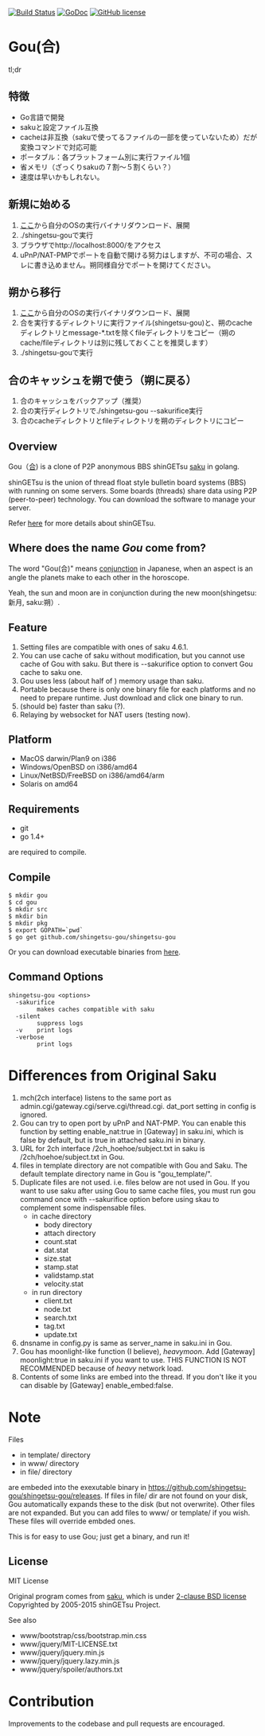 [![Build Status](https://travis-ci.org/shingetsu-gou/shingetsu-gou.svg?branch=master)](https://travis-ci.org/shingetsu-gou/shingetsu-gou)
[![GoDoc](https://godoc.org/github.com/shingetsu-gou/shingetsu-gou?status.svg)](https://godoc.org/github.com/shingetsu-gou/shingetsu-gou)
[![GitHub license](https://img.shields.io/badge/license-MIT-blue.svg)](https://raw.githubusercontent.com/shingetsu-gou/shingetsu-gou/master/LICENSE)


# Gou(合) 

tl;dr

## 特徴
* Go言語で開発
* sakuと設定ファイル互換
* cacheは非互換（sakuで使ってるファイルの一部を使っていないため）だが変換コマンドで対応可能
* ポータブル：各プラットフォーム別に実行ファイル1個
* 省メモリ（ざっくりsakuの７割～５割くらい？）
* 速度は早いかもしれない。 

## 新規に始める
1.  [ここ](https://github.com/shingetsu-gou/shingetsu-gou/releases)から自分のOSの実行バイナリダウンロード、展開
3. ./shingetsu-gouで実行
4. ブラウザでhttp://localhost:8000/をアクセス
5. uPnP/NAT-PMPでポートを自動で開ける努力はしますが、不可の場合、スレに書き込めません。朔同様自分でポートを開けてください。

## 朔から移行
1.  [ここ](https://github.com/shingetsu-gou/shingetsu-gou/releases)から自分のOSの実行バイナリダウンロード、展開
2. 合を実行するディレクトリに実行ファイル(shingetsu-gou)と、朔のcacheディレクトリとmessage-*.txtを除くfileディレクトリをコピー（朔のcache/fileディレクトリは別に残しておくことを推奨します）
3. ./shingetsu-gouで実行

## 合のキャッシュを朔で使う（朔に戻る）
1. 合のキャッシュをバックアップ（推奨）
2. 合の実行ディレクトリで./shingetsu-gou --sakurifice実行
3. 合のcacheディレクトリとfileディレクトリを朔のディレクトリにコピー


## Overview

Gou（[合](https://ja.wikipedia.org/wiki/%E5%90%88_%28%E5%A4%A9%E6%96%87%29)) is a clone of P2P anonymous BBS shinGETsu [saku](https://github.com/shingetsu/saku) in golang.

shinGETsu is the union of thread float style bulletin board systems (BBS) with running on some servers. Some boards (threads) share data using P2P (peer-to-peer) technology. You can download the software to manage your server.

Refer [here](http://www.shingetsu.info/) for more details about shinGETsu.


## Where does the name _Gou_ come from?
The word "Gou(合)" means [conjunction](https://en.wikipedia.org/wiki/Astrological_aspect) in Japanese, when an aspect is an angle the planets make to each other in the horoscope.

Yeah, the sun and moon are in conjunction during the new moon(shingetsu:新月, saku:朔）.


## Feature

1. Setting files are compatible with ones of saku 4.6.1.
2. You can use cache of saku without modification, but you cannot use cache of Gou with saku.
   But there is --sakurifice option to convert Gou cache to saku one.
2. Gou uses less (about half of ) memory usage than saku.
3. Portable because there is only one binary file for each platforms and no need to prepare runtime. 
   Just download and click one binary to run.
4. (should be) faster than saku (?).
5. Relaying by websocket for NAT users (testing now).

## Platform
  * MacOS darwin/Plan9 on i386
  * Windows/OpenBSD on i386/amd64
  * Linux/NetBSD/FreeBSD on i386/amd64/arm
  * Solaris on amd64

## Requirements

* git
* go 1.4+

are required to compile.

## Compile

    $ mkdir gou
    $ cd gou
    $ mkdir src
    $ mkdir bin
    $ mkdir pkg
    $ export GOPATH=`pwd`
    $ go get github.com/shingetsu-gou/shingetsu-gou
	
Or you can download executable binaries from [here](https://github.com/shingetsu-gou/shingetsu-gou/releases).

## Command Options
```
shingetsu-gou <options>
  -sakurifice
        makes caches compatible with saku
  -silent
        suppress logs
  -v    print logs
  -verbose
        print logs
```

# Differences from Original Saku

1. mch(2ch interface) listens to the same port as admin.cgi/gateway.cgi/serve.cgi/thread.cgi. dat_port setting in config is ignored.
3. Gou can try to open port by uPnP and NAT-PMP. You can enable this function by setting enable_nat:true in [Gateway]  in saku.ini, which is false by default, but is true in attached saku.ini in binary.
4. URL for 2ch interface /2ch_hoehoe/subject.txt in saku is /2ch/hoehoe/subject.txt in Gou.
5. files in template directory are not compatible with Gou and Saku. The default template directory name in Gou is "gou_template/".
6. Duplicate files are not used. i.e. files below are not used in Gou. If you want to use saku after using Gou to same cache files, you must run gou command once with --sakurifice option before using skau to complement some indispensable files.
	* in cache directory
		* body directory
		* attach directory
		* count.stat
		* dat.stat
		* size.stat
		* stamp.stat
		* validstamp.stat
		* velocity.stat
	* in run directory
		* client.txt
		* node.txt
		* search.txt
		* tag.txt
		* update.txt
7. dnsname in config.py is same as server_name in saku.ini in Gou.
8. Gou has moonlight-like function (I believe), _heavymoon_. Add [Gateway] moonlight:true in saku.ini if you want to use. THIS FUNCTION IS NOT RECOMMENDED because of _heavy_ network load.
9. Contents of some links are embed into the thread. If you don't like it you can disable by [Gateway] enable_embed:false.

# Note

Files 

* in template/ directory
* in www/ directory
* in file/ directory

are embeded into the exexutable binary in https://github.com/shingetsu-gou/shingetsu-gou/releases.
If files in file/ dir are not found on your disk, Gou automatically expands these to the disk
(but not overwrite). Other files are not expanded.
But you can add files to www/ or  template/ if you wish. These files will override embded ones.

This is for easy to use Gou; just get a binary, and run it!

## License

MIT License

Original program comes from [saku](https://github.com/shingetsu/saku), which is under [2-clause BSD license](https://github.com/shingetsu/saku/blob/master/LICENSE)
Copyrighted by 2005-2015 shinGETsu Project.

See also

 * www/bootstrap/css/bootstrap.min.css
 * www/jquery/MIT-LICENSE.txt
 * www/jquery/jquery.min.js
 * www/jquery/jquery.lazy.min.js
 * www/jquery/spoiler/authors.txt

# Contribution

Improvements to the codebase and pull requests are encouraged.
